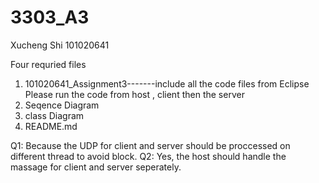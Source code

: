 # 3303_A3

Xucheng Shi 101020641

Four requried files
1. 101020641_Assignment3-------include all the code files from Eclipse
                               Please run the code from host , client then the server
2. Seqence Diagram
3. class Diagram
4. README.md

Q1: Because the UDP for client and server should be proccessed on different thread to avoid block.
Q2: Yes, the host should handle the massage for client and server seperately.